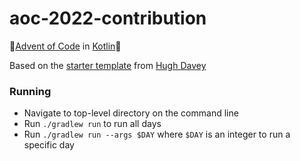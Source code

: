 # aoc-2022-contribution

🎄[Advent of Code](https://adventofcode.com) in [Kotlin](https://kotlinlang.org/)🎄

Based on the [starter template](https://github.com/hughjdavey/aoc-kotlin-starter) from [Hugh Davey](https://github.com/hughjdavey)

### Running

* Navigate to top-level directory on the command line
* Run `./gradlew run` to run all days
* Run `./gradlew run --args $DAY` where `$DAY` is an integer to run a specific day
